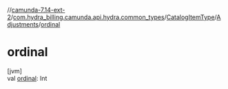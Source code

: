 //[camunda-7.14-ext-2](../../../../index.md)/[com.hydra_billing.camunda.api.hydra.common_types](../../index.md)/[CatalogItemType](../index.md)/[Adjustments](index.md)/[ordinal](ordinal.md)

# ordinal

[jvm]\
val [ordinal](ordinal.md): Int

